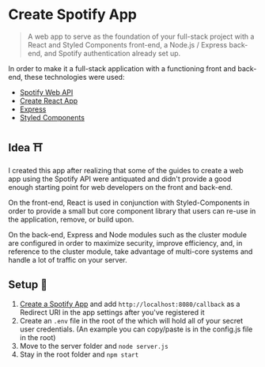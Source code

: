 # Create Spotify App

> A web app to serve as the foundation of your full-stack project with a React and Styled Components front-end, a Node.js / Express back-end, and Spotify authentication already set up.

In order to make it a full-stack application with a functioning front and back-end, these technologies were used:

- [Spotify Web API](https://developer.spotify.com/documentation/web-api/)
- [Create React App](https://github.com/facebook/create-react-app)
- [Express](https://expressjs.com/)
- [Styled Components](https://www.styled-components.com/)


## Idea ⛩

I created this app after realizing that some of the guides to create a web app using the Spotify API were antiquated and didn't provide a good enough starting point for web developers on the front and back-end.

On the front-end, React is used in conjunction with Styled-Components in order to provide a small but core component library that users can re-use in the application, remove, or build upon. 

On the back-end, Express and Node modules such as the cluster module are configured in order to maximize security, improve efficiency, and, in reference to the cluster module, take advantage of multi-core systems and handle a lot of traffic on your server.

## Setup 🥊

1. [Create a Spotify App](https://developer.spotify.com/dashboard/applications) and add `http://localhost:8080/callback` as a Redirect URI in the app settings after you've registered it
2. Create an `.env` file in the root of the which will hold all of your secret user credentials. (An example you can copy/paste is in the config.js file in the root)
3. Move to the server folder and `node server.js`
4. Stay in the root folder and `npm start`

